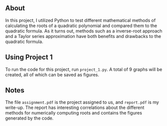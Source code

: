 ## About
In this project, I utilized Python to test different mathematical methods of calculating the roots of a quadratic polynomial and compared them to the quadratic formula. As it turns out, methods such as a inverse-root approach and a Taylor series approximation have both benefits and drawbacks to the quadratic formula.

## Using Project 1
To run the code for this project, run `project_1.py`. A total of 9 graphs will be created, all of which can be saved as figures.

## Notes
The file `assignment.pdf` is the project assigned to us, and `report.pdf` is my write-up. The report has interesting correlations about the different methods for numerically computing roots and contains the figures generated by the code.
